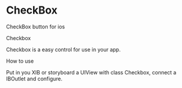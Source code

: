 # CheckBox
CheckBox button for ios


Checkbox

Checkbox is a easy control for use in your app.

How to use

Put in you XIB or storyboard a UIView with class Checkbox, connect a IBOutlet and configure.
